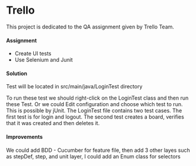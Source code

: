 # Trello

This project is dedicated to the QA assignment given by Trello Team.

#### Assignment

- Create UI tests 
- Use Selenium and Junit

#### Solution

Test will be located in src/main/java/LoginTest directory

To run these test we should right-click on the LoginTest class and then run these Test.
Or we could Edit configuration and choose which test to run.
This is possible by jUnit.
The LoginTest file contains two test cases.
The first test is for login and logout.
The second test creates a board, verifies that it was created and then deletes it.

#### Improvements

We could add BDD - Cucumber for feature file, then add 3 other layes such as stepDef, step, and unit layer,
I could add an Enum class for selectors



